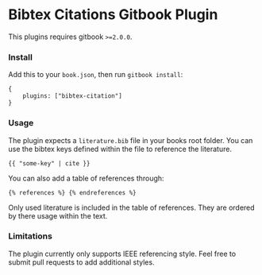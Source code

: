 Bibtex Citations Gitbook Plugin
==============

This plugins requires gitbook `>=2.0.0`.

### Install

Add this to your `book.json`, then run `gitbook install`:

```
{
    plugins: ["bibtex-citation"]
}
```

### Usage

The plugin expects a `literature.bib` file in your books root folder.
You can use the bibtex keys defined within the file to reference the literature.

```
{{ "some-key" | cite }}
```

You can also add a table of references through:

```
{% references %} {% endreferences %}
```

Only used literature is included in the table of references. They are ordered by there usage within the text.


### Limitations

The plugin currently only supports IEEE referencing style.
Feel free to submit pull requests to add additional styles.

